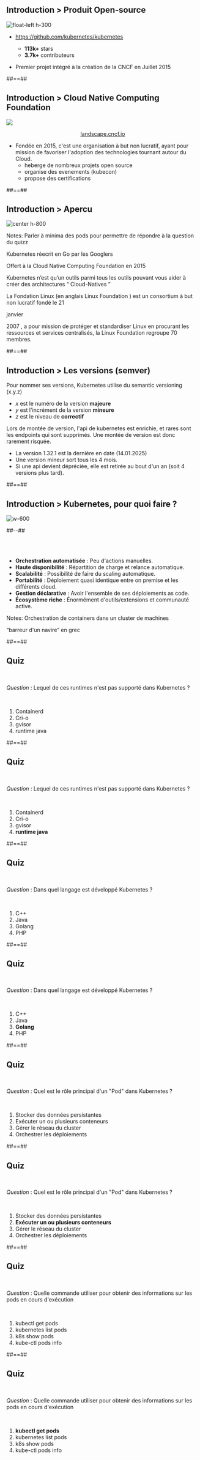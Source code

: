 <!-- .slide:-->

## Introduction > **Produit Open-source**
![float-left h-300](./assets/images/K8S-logo.png)
* <https://github.com/kubernetes/kubernetes>

  * **113k+** stars
  * **3.7k+** contributeurs
* Premier projet intégré à la création de la CNCF en Juillet 2015

##==##
## Introduction > **Cloud Native Computing Foundation**
![](./assets/images/cncf-orchestrator.png)
<div style="text-align: center">
  <a href="https://landscape.cncf.io" target="_blank">landscape.cncf.io</a>
</div>  

* Fondée en 2015, c'est une organisation à but non lucratif, ayant pour mission de favoriser l'adoption des technologies tournant autour du Cloud.
  * heberge de nombreux projets open source
  * organise des evenements (kubecon)
  * propose des certifications

##==##
## Introduction > **Apercu**
![center h-800](./assets/images/archi-kube.png)

<!-- .element: class="credits" -->

Notes:
Parler à minima des pods pour permettre de répondre à la question du quizz

Kubernetes réecrit en Go par les Googlers

Offert à la Cloud Native Computing Foundation en 2015

Kubernetes n’est qu’un outils parmi tous les outils pouvant vous aider à créer des architectures “
Cloud-Natives
”

La
Fondation Linux
(en anglais
Linux Foundation
) est un
consortium
à but non lucratif fondé le
21

janvier

2007
, a pour mission de protéger et standardiser
Linux
en procurant les ressources et services centralisés, la Linux Foundation regroupe 70 membres.

##==##
## Introduction > **Les versions (semver)**
Pour nommer ses versions, Kubernetes utilise du semantic versioning (x.y.z)
* *x* est le numéro de la version **majeure**
* *y* est l'incrément de la version **mineure**
* *z* est le niveau de **correctif**

Lors de montée de version, l'api de kubernetes est enrichie, et rares sont les endpoints qui sont supprimés. Une montée de version est donc rarement risquée.
* La version 1.32.1 est la dernière en date (14.01.2025)
* Une version mineur sort tous les 4 mois.
* Si une api devient dépréciée, elle est retirée au bout d'un an (soit 4 versions plus tard).

##==##


<!-- .slide: class="two-column" -->
## Introduction > **Kubernetes, pour quoi faire ?**

![w-600](./assets/images/kub-for-what.svg)

##--##

<br><br>

- **Orchestration automatisée** : Peu d'actions manuelles.
- **Haute disponibilité** : Répartition de charge et relance automatique.
- **Scalabilité** : Possibilité de faire du scaling automatique.
- **Portabilité** : Déploiement quasi identique entre on premise et les différents cloud.
- **Gestion déclarative** : Avoir l'ensemble de ses déploiements as code.
- **Écosystème riche** : Énormément d'outils/extensions et communauté active.

Notes:
Orchestration de containers dans un cluster de machines

“barreur d'un navire” en grec

##==##

<!-- .slide: class="exercice" -->
## Quiz

<br>

_Question_ : Lequel de ces runtimes n'est pas supporté dans Kubernetes ?

<br>

1. Containerd
2. Cri-o
3. gvisor
4. runtime java

##==##

<!-- .slide: class="exercice" -->

## Quiz

<br>

_Question_ : Lequel de ces runtimes n'est pas supporté dans Kubernetes ?

<br>

1. Containerd
2. Cri-o
3. gvisor
4. **runtime java**

##==##
<!-- .slide: class="exercice" -->
## Quiz

<br>

_Question_ : Dans quel langage est développé Kubernetes ?

<br>

1. C++
2. Java
3. Golang
4. PHP

##==##

<!-- .slide: class="exercice" -->

## Quiz

<br>

_Question_ : Dans quel langage est développé Kubernetes ?

<br>

1. C++
2. Java
3. **Golang**
4. PHP

##==##
<!-- .slide: class="exercice" -->
## Quiz

<br>

_Question_ : Quel est le rôle principal d'un "Pod" dans Kubernetes ?

<br>

1. Stocker des données persistantes
2. Exécuter un ou plusieurs conteneurs
3. Gérer le réseau du cluster
4. Orchestrer les déploiements

##==##

<!-- .slide: class="exercice" -->

## Quiz

<br>

_Question_ : Quel est le rôle principal d'un "Pod" dans Kubernetes ?

<br>

1. Stocker des données persistantes
2. **Exécuter un ou plusieurs conteneurs**
3. Gérer le réseau du cluster
4. Orchestrer les déploiements

##==##
<!-- .slide: class="exercice" -->
## Quiz

<br>

_Question_ : Quelle commande utiliser pour obtenir des informations sur les pods en cours d'exécution

<br>

1. kubectl get pods
2. kubernetes list pods
3. k8s show pods
4. kube-ctl pods info

##==##

<!-- .slide: class="exercice" -->

## Quiz

<br>

_Question_ : Quelle commande utiliser pour obtenir des informations sur les pods en cours d'exécution

<br>

1. **kubectl get pods**
2. kubernetes list pods
3. k8s show pods
4. kube-ctl pods info
